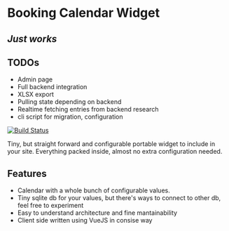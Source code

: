 # Booking Calendar Widget
## _Just works_

## TODOs

- Admin page
- Full backend integration
- XLSX export
- Pulling state depending on backend
- Realtime fetching entries from backend research
- cli script for migration, configuration

[![Build Status](https://travis-ci.org/joemccann/dillinger.svg?branch=master)](https://travis-ci.org/joemccann/dillinger)

Tiny, but straight forward and configurable portable widget to include in your site.
Everything packed inside, almost no extra configuration needed.

## Features

- Calendar with a whole bunch of configurable values.
- Tiny sqlite db for your values, but there's ways to connect to other db, feel free to experiment
- Easy to understand architecture and fine mantainability
- Client side written using VueJS in consise way

